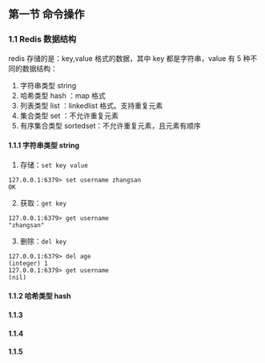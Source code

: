 ## 第一节 命令操作

### 1.1 Redis 数据结构

redis 存储的是：key,value 格式的数据，其中 key 都是字符串，value 有 5 种不同的数据结构：

1) 字符串类型 string
2) 哈希类型 hash ：map 格式  
3) 列表类型 list ：linkedlist 格式。支持重复元素
4) 集合类型 set ：不允许重复元素
5) 有序集合类型 sortedset：不允许重复元素，且元素有顺序

#### 1.1.1 字符串类型 string

1. 存储：`set key value`

```shell
127.0.0.1:6379> set username zhangsan
OK
```

2. 获取：`get key`

```shell
127.0.0.1:6379> get username
"zhangsan"
```
			
3. 删除：`del key`

```shell
127.0.0.1:6379> del age
(integer) 1
127.0.0.1:6379> get username
(nil)
```


#### 1.1.2 哈希类型 hash







#### 1.1.3


#### 1.1.4


#### 1.1.5    
  
    